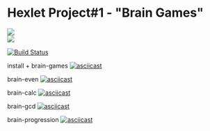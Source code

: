 # Hexlet Project#1 - "Brain Games"

<a href="https://codeclimate.com/github/andryushque/frontend-project-lvl1/maintainability"><img src="https://api.codeclimate.com/v1/badges/fa00767e55b96730224d/maintainability" /></a> <br>
<a href="https://codeclimate.com/github/andryushque/frontend-project-lvl1/test_coverage"><img src="https://api.codeclimate.com/v1/badges/fa00767e55b96730224d/test_coverage" /></a>

[![Build Status](https://travis-ci.org/andryushque/frontend-project-lvl1.svg?branch=master)](https://travis-ci.org/andryushque/frontend-project-lvl1)

install + brain-games
[![asciicast](https://asciinema.org/a/zoJmbdBdjIJmn2ajSOCbhPj9C.svg)](https://asciinema.org/a/zoJmbdBdjIJmn2ajSOCbhPj9C)

brain-even
[![asciicast](https://asciinema.org/a/bGuiQxuygdHwnu9ELkUGZ7EUV.svg)](https://asciinema.org/a/bGuiQxuygdHwnu9ELkUGZ7EUV)

brain-calc
[![asciicast](https://asciinema.org/a/SmqUEexLpQSQePGCjywIil7oT.svg)](https://asciinema.org/a/SmqUEexLpQSQePGCjywIil7oT)

brain-gcd
[![asciicast](https://asciinema.org/a/DTT01VmLL0X9ShFhMHP6f4i5Y.svg)](https://asciinema.org/a/DTT01VmLL0X9ShFhMHP6f4i5Y)

brain-progression
[![asciicast](https://asciinema.org/a/IRTObcGyXagRAPhVS6vrbqxp5.svg)](https://asciinema.org/a/IRTObcGyXagRAPhVS6vrbqxp5)


